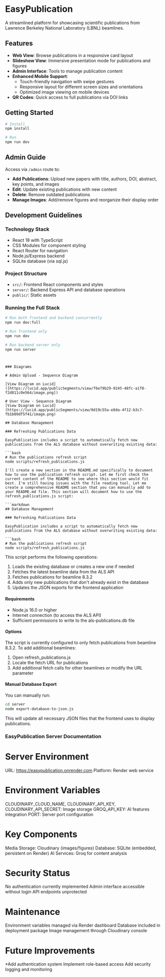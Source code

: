# EasyPublication

A streamlined platform for showcasing scientific publications from Lawrence Berkeley National Laboratory (LBNL) beamlines.

## Features

- **Web View**: Browse publications in a responsive card layout
- **Slideshow View**: Immersive presentation mode for publications and figures
- **Admin Interface**: Tools to manage publication content
- **Enhanced Mobile Support**: 
  - Touch-friendly navigation with swipe gestures
  - Responsive layout for different screen sizes and orientations
  - Optimized image viewing on mobile devices
- **QR Codes**: Quick access to full publications via DOI links

## Getting Started

```bash
# Install
npm install

# Run
npm run dev
```

## Admin Guide

Access via `/admin` route to:

- **Add Publications**: Upload new papers with title, authors, DOI, abstract, key points, and images
- **Edit**: Update existing publications with new content
- **Delete**: Remove outdated publications
- **Manage Images**: Add/remove figures and reorganize their display order

## Development Guidelines

### Technology Stack
- React 18 with TypeScript
- CSS Modules for component styling
- React Router for navigation
- Node.js/Express backend
- SQLite database (via sql.js)

### Project Structure
- `src/`: Frontend React components and styles
- `server/`: Backend Express API and database operations
- `public/`: Static assets

### Running the Full Stack
```bash
# Run both frontend and backend concurrently
npm run dev:full

# Run frontend only
npm run dev

# Run backend server only
npm run server
```
```


### Diagrams

# Admin Upload - Sequence Diagram

[View Diagram on Lucid]([https://lucid.app/publicSegments/view/f6e79b29-9245-48fc-a1f8-f2d811c0e564/image.png])

# User View - Sequence Diagram
[View Diagram on Lucid] (https://lucid.app/publicSegments/view/0d19c55a-e8da-4f12-b3c7-fb1b09df5f41/image.png)

## Database Management

### Refreshing Publications Data

EasyPublication includes a script to automatically fetch new publications from the ALS database without overwriting existing data:

```bash
# Run the publications refresh script
node scripts/refresh_publications.js

I'll create a new section in the README.md specifically to document how to use the publication refresh script. Let me first check the current content of the README to see where this section would fit best. I'm still having issues with the file reading tool. Let me create a comprehensive README section that you can manually add to your README.md file. This section will document how to use the refresh_publications.js script:

```markdown
## Database Management

### Refreshing Publications Data

EasyPublication includes a script to automatically fetch new publications from the ALS database without overwriting existing data:

```bash
# Run the publications refresh script
node scripts/refresh_publications.js
```

This script performs the following operations:

1. Loads the existing database or creates a new one if needed
2. Fetches the latest beamline data from the ALS API
3. Fetches publications for beamline 8.3.2
4. Adds only new publications that don't already exist in the database
5. Updates the JSON exports for the frontend application

#### Requirements

- Node.js 16.0 or higher
- Internet connection (to access the ALS API)
- Sufficient permissions to write to the als-publications.db file

#### Options

The script is currently configured to only fetch publications from beamline 8.3.2. To add additional beamlines:

1. Open refresh_publications.js
2. Locate the fetch URL for publications
3. Add additional fetch calls for other beamlines or modify the URL parameter

#### Manual Database Export

You can manually run:

```bash
cd server
node export-database-to-json.js
```

This will update all necessary JSON files that the frontend uses to display publications.

### EasyPublication Server Documentation

# Server Environment 
URL: https://easypublication.onrender.com
Platform: Render web service

# Environment Variables
CLOUDINARY_CLOUD_NAME, 
CLOUDINARY_API_KEY, 
CLOUDINARY_API_SECRET: Image storage 
GROQ_API_KEY: AI features integration 
PORT: Server port configuration

# Key Components 
Media Storage: Cloudinary (images/figures)
Database: SQLite (embedded, persistent on Render) 
AI Services: Groq for content analysis 

# Security Status
No authentication currently implemented
Admin interface accessible without login
API endpoints unprotected

# Maintenance
Environment variables managed via Render dashboard
Database included in deployment package
Image management through Cloudinary console

# Future Improvements 
*Add authentication system 
Implement role-based access
Add security logging and monitoring



